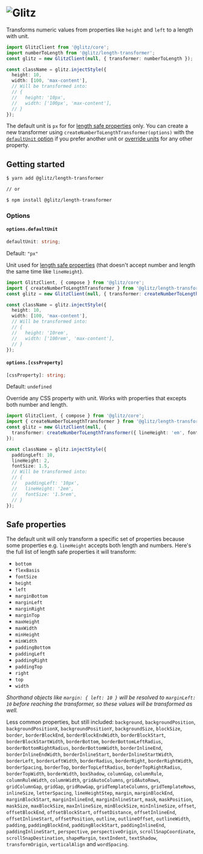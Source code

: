 # ![Glitz](https://github.com/frenic/glitz/raw/master/glitz.svg?sanitize=true)

Transforms numeric values from properties like `height` and `left` to a length with unit.

```ts
import GlitzClient from '@glitz/core';
import numberToLength from '@glitz/length-transformer';
const glitz = new GlitzClient(null, { transformer: numberToLength });

const className = glitz.injectStyle({
  height: 10,
  width: [100, 'max-content'],
  // Will be transformed into:
  // {
  //   height: '10px',
  //   width: ['100px', 'max-content'],
  // }
});
```

The default unit is `px` for for [length safe properties](#safe-properties) only. You can create a new transformer using `createNumberToLengthTransformer(options)` with the [`defaultUnit` option](#optionsdefaultunit) if you prefer another unit or [override units](#optionscssproperty) for any other property.

## Getting started

```bash
$ yarn add @glitz/length-transformer

// or

$ npm install @glitz/length-transformer
```

### Options

#### `options.defaultUnit`

```ts
defaultUnit: string;
```

Default: `"px"`

Unit used for [length safe properties](#safe-properties) (that doesn't accept number and length the same time like `lineHeight`).

```ts
import GlitzClient, { compose } from '@glitz/core';
import { createNumberToLengthTransformer } from '@glitz/length-transformer';
const glitz = new GlitzClient(null, { transformer: createNumberToLengthTransformer({ defaultUnit: 'rem' }) });

const className = glitz.injectStyle({
  height: 10,
  width: [100, 'max-content'],
  // Will be transformed into:
  // {
  //   height: '10rem',
  //   width: ['100rem', 'max-content'],
  // }
});
```

#### `options.[cssProperty]`

```ts
[cssProperty]: string;
```

Default: `undefined`

Override any CSS property with unit. Works with properties that excepts both number and length.

```ts
import GlitzClient, { compose } from '@glitz/core';
import { createNumberToLengthTransformer } from '@glitz/length-transformer';
const glitz = new GlitzClient(null, {
  transformer: createNumberToLengthTransformer({ lineHeight: 'em', fontSize: 'rem' }),
});

const className = glitz.injectStyle({
  paddingLeft: 10,
  lineHeight: 2,
  fontSize: 1.5,
  // Will be transformed into:
  // {
  //   paddingLeft: '10px',
  //   lineHeight: '2em',
  //   fontSize: '1.5rem',
  // }
});
```

## Safe properties

The default unit will only transform a specific set of properties because some properties e.g. `lineHeight` accepts both length and numbers. Here's the full list of length safe properties it will transform:

* `bottom`
* `flexBasis`
* `fontSize`
* `height`
* `left`
* `marginBottom`
* `marginLeft`
* `marginRight`
* `marginTop`
* `maxHeight`
* `maxWidth`
* `minHeight`
* `minWidth`
* `paddingBottom`
* `paddingLeft`
* `paddingRight`
* `paddingTop`
* `right`
* `top`
* `width`

_Shorthand objects like `margin: { left: 10 }` will be resolved to `marginLeft: 10` before reaching the transformer, so these values will be transformed as well._

Less common properties, but still included: `background`, `backgroundPosition`, `backgroundPositionX`, `backgroundPositionY`, `backgroundSize`, `blockSize`, `border`, `borderBlockEnd`, `borderBlockEndWidth`, `borderBlockStart`, `borderBlockStartWidth`, `borderBottom`, `borderBottomLeftRadius`, `borderBottomRightRadius`, `borderBottomWidth`, `borderInlineEnd`, `borderInlineEndWidth`, `borderInlineStart`, `borderInlineStartWidth`, `borderLeft`, `borderLeftWidth`, `borderRadius`, `borderRight`, `borderRightWidth`, `borderSpacing`, `borderTop`, `borderTopLeftRadius`, `borderTopRightRadius`, `borderTopWidth`, `borderWidth`, `boxShadow`, `columnGap`, `columnRule`, `columnRuleWidth`, `columnWidth`, `gridAutoColumns`, `gridAutoRows`, `gridColumnGap`, `gridGap`, `gridRowGap`, `gridTemplateColumns`, `gridTemplateRows`, `inlineSize`, `letterSpacing`, `lineHeightStep`, `margin`, `marginBlockEnd`, `marginBlockStart`, `marginInlineEnd`, `marginInlineStart`, `mask`, `maskPosition`, `maskSize`, `maxBlockSize`, `maxInlineSize`, `minBlockSize`, `minInlineSize`, `offset`, `offsetBlockEnd`, `offsetBlockStart`, `offsetDistance`, `offsetInlineEnd`, `offsetInlineStart`, `offsetPosition`, `outline`, `outlineOffset`, `outlineWidth`, `padding`, `paddingBlockEnd`, `paddingBlockStart`, `paddingInlineEnd`, `paddingInlineStart`, `perspective`, `perspectiveOrigin`, `scrollSnapCoordinate`, `scrollSnapDestination`, `shapeMargin`, `textIndent`, `textShadow`, `transformOrigin`, `verticalAlign` and `wordSpacing`.

